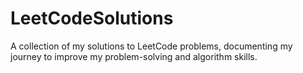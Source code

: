 # LeetCodeSolutions
A collection of my solutions to LeetCode problems, documenting my journey to improve my problem-solving and algorithm skills. 
